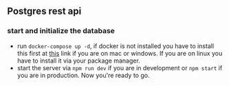 ## Postgres rest api

### start and initialize the database

- run `docker-compose up -d`, if docker is not installed you have to install this first at <a href="https://www.docker.com/products/docker-desktop">this</a> link if you are on mac or windows. If you are on linux you have to install it via your package manager.
- start the server via `npm run dev` if you are in development or `npm start` if you are in production. Now you're ready to go.

